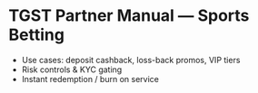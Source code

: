 # TGST Partner Manual — Sports Betting
- Use cases: deposit cashback, loss-back promos, VIP tiers
- Risk controls & KYC gating
- Instant redemption / burn on service
